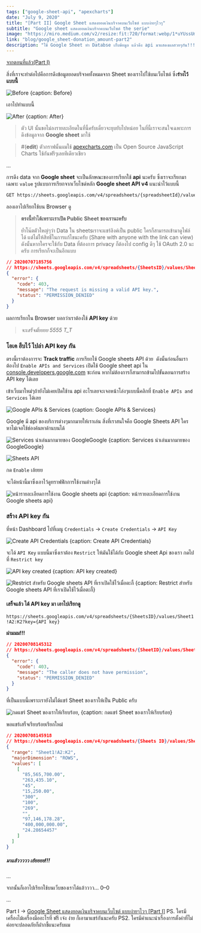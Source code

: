 ```yaml
---
tags: ["google-sheet-api", "apexcharts"]
date: "July 9, 2020"
title: "[Part II] Google Sheet แสดงยอดเงินบริจาคบนเว็บไซต์ แบบง่ายๆไวๆ"
subtitle: "Google sheet แสดงยอดเงินบริจาคบนเว็บไซต์ the serie"
image: "https://miro.medium.com/v2/resize:fit:720/format:webp/1*uYUssUmqDYtQZb833sm9Kg.png"
link: "blog/google_sheet-donation_amount-part2"
description: "ใช้ Google Sheet ทำ Databse เก็บข้อมูล แล้วดึง api มาแสดงผลสวยๆกัน!!! ภาค 2"
---
```


[จากตอนที่แล้ว(Part I)](/blog/google_sheet-donation_amount-part1)

สิ่งที่เราจะทำต่อไปคือการดึงข้อมูลยอดบริจาคทั้งหมดจาก Sheet ของเราไปใช้บนเว็บไซต์ ซึ่ง**ร่างไว้แบบนี้**

![Before {caption: Before}](https://cdn-images-1.medium.com/max/800/1*5MgFnE99GHp8V7zaWRb8HA.jpeg)

เอาไปทำแบบนี้

![After {caption: After}](https://cdn-images-1.medium.com/max/800/1*uYUssUmqDYtQZb833sm9Kg.png)

> ตัว UI นั้นขอไม่ลงรายละเอียดในที่นี้ครับเดี๋ยวจะยุบยับไปหน่อย ในที่นี้เราจะสนใจเฉพาะการดึงข้อมูลจาก **Google sheet** มาใช้

> #(**edit**) ตัวกราฟนั้นผมใช้ [apexcharts.com](https://apexcharts.com/) เป็น Open Source JavaScript Charts ใช้กันฟรีๆเลยทีเดียวเชียว

...

การดึง data จาก **Google sheet** จะเป็นลักษณะของการเรียกใช้ **api** นะครับ ซึ่งเราจะเรียกมาเฉพาะ `value`
รูปแบบการเรียกจากเว็บไซด์หลัก **Google sheet API v4** แนะนำไว้แบบนี้

```bash
GET https://sheets.googleapis.com/v4/spreadsheets/{spreadsheetId}/values/{range}
```

ลองเอาไปเรียกใช้บน Browser ดู

> **ตรงนี้ทำได้เพราะเราเปิด Public Sheet ของเรานะครับ**
>
> ย้ำโน๊ตตัวใหญ่ๆว่า Data ใน sheetsเราจะแชร์ลิงค์เป็น public ใครก็สามารถเข้ามาดูไฟล์ได้ แต่ไม่ให้สิทธิ์ในการแก้ไขนะครับ (Share with anyone with the link can view) ดังนั้นหากใครจะใช้กับ Data ที่ต้องการ privacy ก็ต้องไป config ดีๆ ใช้ OAuth 2.0 นะครับ การเรียกก็จะเป็นอีกแบบ

```json
// 20200707185756
// https://sheets.googleapis.com/v4/spreadsheets/{SheetsID}/values/Sheet1!A2:K2
{
  "error": {
    "code": 403,
    "message": "The request is missing a valid API key.",
    "status": "PERMISSION_DENIED"
  }
}
```

ผลการเรียกใน Browser บอกว่าเราต้องใช้ **API key** ด้วย

> _จะเสร็จมั้ยยยย 5555 T_T_

### โอเค ฮึบไว้ ไปล่า API key กัน

ตรงนี้เราต้องการจะ **Track traffic** การเรียกใช้ Google sheets API ด้วย 
ดังนั้นก่อนอื่นเราต้องไป `Enable APIs and Services` เปิดใช้ Google sheet api ใน [console.developers.google.com](https://console.cloud.google.com/) ซะก่อน หากไม่ต้องการก็สามารถข้ามไปขั้นตอนการสร้าง API key ได้เลย

เข้าเว็บมาใหม่ๆถ้ายังไม่เคยเปิดใช้าน api อะไรเลยจะเจอหน้าโล่งๆแบบนี้คลิกที่ `Enable APIs and Services` ได้เลย

![Google APIs & Services {caption: Google APIs & Services}](https://cdn-images-1.medium.com/max/800/1*YJmboExGCmg2tyzvBolgbw.png)

Google มี api ของบริการต่างๆมากมายให้เราเล่น สิ่งที่เราสนใจคือ Google Sheets API ใครหาไม่เจอใช้ช่องค้นหาด้านบนได้

![Services น่าเล่นมากมายของ GoogleGoogle {caption: Services น่าเล่นมากมายของ GoogleGoogle}](https://cdn-images-1.medium.com/max/800/1*SWcTD7pjY0i2Bg9oaj-FBw.png)

![Sheets API](https://cdn-images-1.medium.com/max/800/1*kBNTbwP3esq8iT8wKoRmTA.png)

กด `Enable` เล้ยยย

จะได้หน้านี้มาซึ่งเอาไว้ดูทราฟฟิกการใช้งานต่างๆได้

![หน้ารายละเอียดการใช้งาน Google sheets api {caption: หน้ารายละเอียดการใช้งาน Google sheets api}](https://cdn-images-1.medium.com/max/800/1*eAmc8KGLUwhBEBuYNGEYfA.png)

### สร้าง API key กัน

ที่หน้า Dashboard ไปที่เมนู `Credentials` → `Create Credentials` → `API Key`

![Create API Credentials {caption: Create API Credentials}](https://cdn-images-1.medium.com/max/800/1*BMO6cUk4mnlcW6UCneKJQQ.png)

จะได้ `API Key` แบบนี้มาซึ่งเราต้อง `Restrict` ให้มันใช้ได้กับ Google sheet Api ของเรา กดไปที่ `Restrict key`

![API key created {caption: API key created}](https://cdn-images-1.medium.com/max/800/1*QkQZ0ztcEe87MXDV8Grc2A.png)

![Restrict สำหรับ Google sheets API ที่เราเปิดใช้ไว้เมื่อตะกี้ {caption: Restrict สำหรับ Google sheets API ที่เราเปิดใช้ไว้เมื่อตะกี้}](https://cdn-images-1.medium.com/max/800/1*ktc1GL-seztHCEsnGVstyQ.png)

#### เสร็จแล้ว ได้ API key มา เอาไปเรียกดู

`https://sheets.googleapis.com/v4/spreadsheets/{SheetsID}/values/Sheet1!A2:K2?key={API key}`

**ผ่ามมม!!!**

```json
// 20200708145312
// https://sheets.googleapis.com/v4/spreadsheets/{SheetID}/values/Sheet1!A2:K2?key={API key}
{
  "error": {
    "code": 403,
    "message": "The caller does not have permission",
    "status": "PERMISSION_DENIED"
  }
}
```

ที่เป็นแบบนี้เพราะเรายังไม่ได้แชร์ Sheet ของเราให้เป็น Public ครับ

![กดแชร์ Sheet ของเราให้เรียบร้อย, {caption: กดแชร์ Sheet ของเราให้เรียบร้อย}](https://cdn-images-1.medium.com/max/800/1*OovfGXDW22qPhS30fX3prQ.png)

พอแชร์เสร็จเรียบร้อยเรียกใหม่

```json
// 20200708145918
// https://sheets.googleapis.com/v4/spreadsheets/{Sheets ID}/values/Sheet1!A2:K2?key={API key}
{
  "range": "Sheet1!A2:K2",
  "majorDimension": "ROWS",
  "values": [
    [
      "85,565,700.00",
      "263,435.10",
      "45",
      "15,250.00",
      "300",
      "100",
      "269",
      "",
      "97,146,178.28",
      "400,000,000.00",
      "24.28654457"
    ]
  ]
}
```

##### มาแล้ววววว เย้ยยยย!!!

...

จากนั้นก็เอาไปเรียกใช้บนเว็บของเราได้แล้วววว… 0–0

...

Part I → [Google Sheet แสดงยอดเงินบริจาคบนเว็บไซต์ แบบง่ายๆไวๆ [Part I]](/blog/google_sheet-donation_amount-part1)
PS. ใครมีเครื่องไม้เครื่องมืออะไรที่ ฟรี เจ๋ง ง่าย ก็เอามาแชร์กันนะครับ
PS2. ใครมีคำแนะนำเรื่องการตั้งค่าที่ไม่ค่อยจะปลอดภัยก็ฝากชี้แนะครับผม
